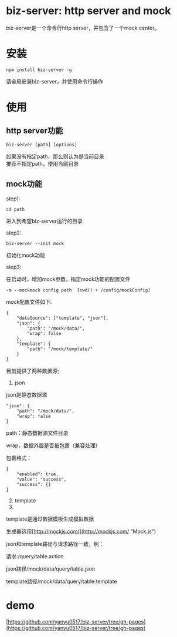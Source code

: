 # biz-server: http server and mock
biz-server是一个命令行http server，并包含了一个mock center。
# 安装 #
    npm install biz-server -g 
请全局安装biz-server，并使用命令行操作
# 使用 #
## http server功能 ##
    biz-server [path] [options]
如果没有指定path，那么则认为是当前目录<br>
推荐不指定path，使用当前目录
## mock功能 ##
step1:

    cd path

进入到希望biz-server运行的目录

step2:

	biz-server --init mock

初始化mock功能

step3:

在启动时，增加mock参数，指定mock功能的配置文件

    -m --mockmock config path  [cwd() + /config/mockConfig]

mock配置文件如下:

    {
	    "dataSource": ["template", "json"],
	    "json": {
		    "path": "/mock/data/",
		    "wrap": false
	    },
	    "template": {
	    	"path": "/mock/template/"
	    }
    }

目前提供了两种数据源;

1. json

json是静态数据源

    "json": {
    	"path": "/mock/data/",
   		"wrap": false
    }

path：静态数据源文件目录

wrap，数据外层是否被包裹（兼容处理）

包裹格式：

    {
	    "enabled": true,
	    "value": "success",
	    "success": {}
    }
2. template
3. 
template是通过数据模板生成模拟数据

生成器选用[http://mockjs.com/](http://mockjs.com/ "Mock.js")

json和template路径与请求路径一致，例：

请求:/query/table.action

json路径/mock/data/query/table.json

template路径/mock/data/query/table.template


# demo #
[https://github.com/yanyu0517/biz-server/tree/gh-pages](https://github.com/yanyu0517/biz-server/tree/gh-pages)
